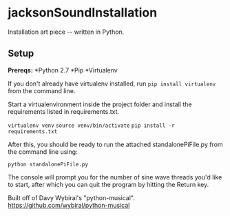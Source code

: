 # jacksonSoundInstallation
Installation art piece -- written in Python.

## Setup
**Prereqs:**
*Python 2.7
*Pip
*Virtualenv

If you don't already have virtualenv installed, run `pip install virtualenv` from the command line.

Start a virtualenvironment inside the project folder and install the requirements listed in requirements.txt.

`virtualenv venv`
`source venv/bin/activate`
`pip install -r requirements.txt`

After this, you should be ready to run the attached standalonePiFile.py from the command line using:

`python standalonePiFile.py`

The console will prompt you for the number of sine wave threads you'd like to start, after which you can quit the program by hitting the Return key.

Built off of Davy Wybiral's "python-musical".
https://github.com/wybiral/python-musical
